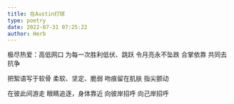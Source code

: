 ```yaml
---
title: 在Austin打球
type: poetry
date: 2022-07-31 07:25:22
author: Herb
---
```


极尽热爱：高低网口
为每一次胜利低伏、跳跃
令月亮永不坠跌
合掌依靠
共同去抗争

把絮语写于软骨
柔软、坚定、脆弱
吻痕留在肌肤
指尖颤动

在彼此间游走
眼睛追逐，身体靠近
向彼岸招呼
向己岸招呼
